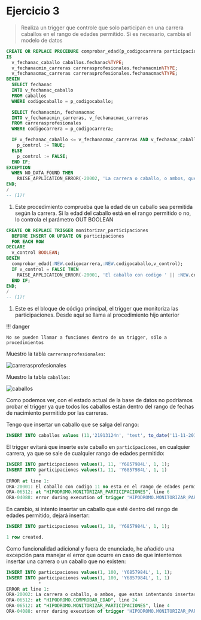 # Ejercicio 3

> Realiza un trigger que controle que solo participan en una carrera caballos en el rango de edades permitido. Si es necesario, cambia el modelo de datos

```sql
CREATE OR REPLACE PROCEDURE comprobar_edad(p_codigocarrera participaciones.codigocarrera%TYPE, p_codigocaballo participaciones.codigocaballo%TYPE, p_control OUT BOOLEAN)
IS
  v_fechanac_caballo caballos.fechanac%TYPE;
  v_fechanacmin_carreras carrerasprofesionales.fechanacmin%TYPE;
  v_fechanacmac_carreras carrerasprofesionales.fechanacmac%TYPE;
BEGIN
  SELECT fechanac
  INTO v_fechanac_caballo
  FROM caballos
  WHERE codigocaballo = p_codigocaballo;

  SELECT fechanacmin, fechanacmac
  INTO v_fechanacmin_carreras, v_fechanacmac_carreras
  FROM carrerasprofesionales
  WHERE codigocarrera = p_codigocarrera;

  IF v_fechanac_caballo <= v_fechanacmac_carreras AND v_fechanac_caballo >= v_fechanacmin_carreras THEN
    p_control := TRUE;
  ELSE
    p_control := FALSE;
  END IF;
EXCEPTION
  WHEN NO_DATA_FOUND THEN
    RAISE_APPLICATION_ERROR(-20002, 'La carrera o caballo, o ambos, que estas intentando insertar no existen');
END;
/
-- (1)!
```

1. Este procedimiento comprueba que la edad de un caballo sea permitida según la carrera. Si la edad del caballo está en el rango permitido o no, lo controla el parámetro OUT BOOLEAN

```sql
CREATE OR REPLACE TRIGGER monitorizar_participaciones
  BEFORE INSERT OR UPDATE ON participaciones
  FOR EACH ROW
DECLARE
  v_control BOOLEAN;
BEGIN
  comprobar_edad(:NEW.codigocarrera,:NEW.codigocaballo,v_control);
  IF v_control = FALSE THEN
    RAISE_APPLICATION_ERROR(-20001, 'El caballo con codigo ' || :NEW.codigocaballo || ' no esta en el rango de edades permitido para la carrera ' || :NEW.codigocarrera);
  END IF;
END;
/
-- (1)!
```

1. Este es el bloque de código principal, el trigger que monitoriza las participaciones. Desde aquí se llama al procedimiento hijo anterior

!!! danger

    No se pueden llamar a funciones dentro de un trigger, sólo a procedimientos

Muestro la tabla `carrerasprofesionales`:

![carrerasprofesionales](https://i.imgur.com/S7S8wL8.png)

Muestro la tabla `caballos`:

![caballos](https://i.imgur.com/ii3xDhq.png)

Como podemos ver, con el estado actual de la base de datos no podríamos probar el trigger ya que todos los caballos están dentro del rango de fechas de nacimiento permitido por las carreras.

Tengo que insertar un caballo que se salga del rango:

```sql
INSERT INTO caballos values (11,'21913124n', 'test', to_date('11-11-2015', 'DD-MM-YYYY'), 'test' );
```

El trigger evitará que inserte este caballo en `participaciones`, en cualquier carrera, ya que se sale de cualquier rango de edades permitido:

```sql
INSERT INTO participaciones values(1, 11, 'Y6857984L', 1, 1);
INSERT INTO participaciones values(1, 11, 'Y6857984L', 1, 1)
            *
ERROR at line 1:
ORA-20001: El caballo con codigo 11 no esta en el rango de edades permitido para la carrera 1
ORA-06512: at "HIPODROMO.MONITORIZAR_PARTICIPACIONES", line 6
ORA-04088: error during execution of trigger 'HIPODROMO.MONITORIZAR_PARTICIPACIONES'
```

En cambio, si intento insertar un caballo que esté dentro del rango de edades permitido, dejará insertar:

```sql
INSERT INTO participaciones values(1, 10, 'Y6857984L', 1, 1);

1 row created.
```

Como funcionalidad adicional y fuera de enunciado, he añadido una excepción para manejar el error que ocurre en caso de que intentemos insertar una carrera o un caballo que no existen:

```sql
INSERT INTO participaciones values(1, 100, 'Y6857984L', 1, 1);
INSERT INTO participaciones values(1, 100, 'Y6857984L', 1, 1)
            *
ERROR at line 1:
ORA-20002: La carrera o caballo, o ambos, que estas intentando insertar no existen
ORA-06512: at "HIPODROMO.COMPROBAR_EDAD", line 24
ORA-06512: at "HIPODROMO.MONITORIZAR_PARTICIPACIONES", line 4
ORA-04088: error during execution of trigger 'HIPODROMO.MONITORIZAR_PARTICIPACIONES'
```
